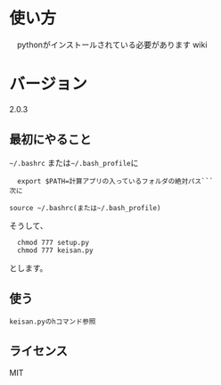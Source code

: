 # 使い方
　pythonがインストールされている必要があります
 wiki
# バージョン
2.0.3
## 最初にやること
  ```~/.bashrc``` 
または```~/.bash_profile```に
  ```
    export $PATH=計算アプリの入っているフォルダの絶対パス```
  次に
```
    source ~/.bashrc(または~/.bash_profile)
  そうして、
```
  chmod 777 setup.py
  chmod 777 keisan.py
```
とします。
## 使う
```keisan.pyのhコマンド参照```
## ライセンス
MIT
